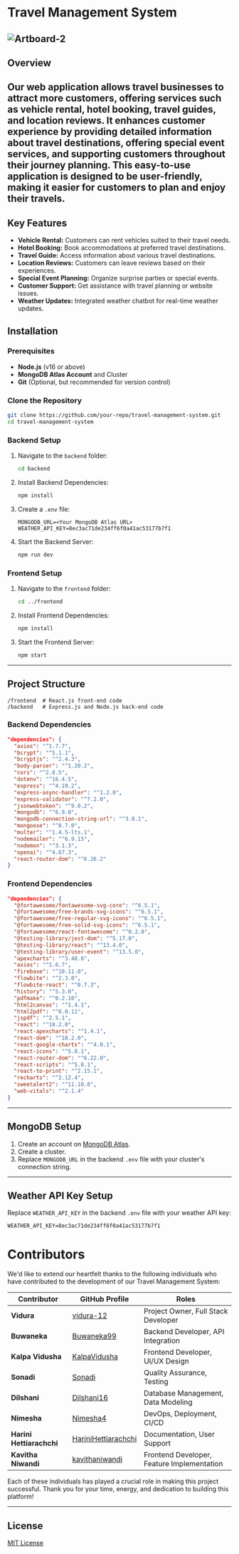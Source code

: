 # Travel Management System

![Artboard-2](https://github.com/user-attachments/assets/4b941c54-f5d8-40ab-9049-a44412c88042)
---
## Overview
Our web application allows travel businesses to attract more customers, offering services such as vehicle rental, hotel booking, travel guides, and location reviews. It enhances customer experience by providing detailed information about travel destinations, offering special event services, and supporting customers throughout their journey planning. This easy-to-use application is designed to be user-friendly, making it easier for customers to plan and enjoy their travels.
---

## Key Features

- **Vehicle Rental:** Customers can rent vehicles suited to their travel needs.
- **Hotel Booking:** Book accommodations at preferred travel destinations.
- **Travel Guide:** Access information about various travel destinations.
- **Location Reviews:** Customers can leave reviews based on their experiences.
- **Special Event Planning:** Organize surprise parties or special events.
- **Customer Support:** Get assistance with travel planning or website issues.
- **Weather Updates:** Integrated weather chatbot for real-time weather updates.

## Installation

### Prerequisites

- **Node.js** (v16 or above)
- **MongoDB Atlas Account** and Cluster
- **Git** (Optional, but recommended for version control)

### Clone the Repository

```bash
git clone https://github.com/your-repo/travel-management-system.git
cd travel-management-system
```

### Backend Setup

1. Navigate to the `backend` folder:
   ```bash
   cd backend
   ```

2. Install Backend Dependencies:
   ```bash
   npm install
   ```

3. Create a `.env` file:
   ```
   MONGODB_URL=<Your MongoDB Atlas URL>
   WEATHER_API_KEY=8ec3ac71de234ff6f0a41ac53177b7f1
   ```

4. Start the Backend Server:
   ```bash
   npm run dev
   ```

### Frontend Setup

1. Navigate to the `frontend` folder:
   ```bash
   cd ../frontend
   ```

2. Install Frontend Dependencies:
   ```bash
   npm install
   ```

3. Start the Frontend Server:
   ```bash
   npm start
   ```

---

## Project Structure

```
/frontend  # React.js front-end code
/backend   # Express.js and Node.js back-end code
```

### Backend Dependencies

```json
"dependencies": {
  "axios": "^1.7.7",
  "bcrypt": "^5.1.1",
  "bcryptjs": "^2.4.3",
  "body-parser": "^1.20.2",
  "cors": "^2.8.5",
  "dotenv": "^16.4.5",
  "express": "^4.19.2",
  "express-async-handler": "^1.2.0",
  "express-validator": "^7.2.0",
  "jsonwebtoken": "^9.0.2",
  "mongodb": "^6.9.0",
  "mongodb-connection-string-url": "^3.0.1",
  "mongoose": "^8.7.0",
  "multer": "^1.4.5-lts.1",
  "nodemailer": "^6.9.15",
  "nodemon": "^3.1.3",
  "openai": "^4.67.3",
  "react-router-dom": "^6.26.2"
}
```

### Frontend Dependencies

```json
"dependencies": {
  "@fortawesome/fontawesome-svg-core": "^6.5.1",
  "@fortawesome/free-brands-svg-icons": "^6.5.1",
  "@fortawesome/free-regular-svg-icons": "^6.5.1",
  "@fortawesome/free-solid-svg-icons": "^6.5.1",
  "@fortawesome/react-fontawesome": "^0.2.0",
  "@testing-library/jest-dom": "^5.17.0",
  "@testing-library/react": "^13.4.0",
  "@testing-library/user-event": "^13.5.0",
  "apexcharts": "^3.48.0",
  "axios": "^1.6.7",
  "firebase": "^10.11.0",
  "flowbite": "^2.3.0",
  "flowbite-react": "^0.7.3",
  "history": "^5.3.0",
  "pdfmake": "^0.2.10",
  "html2canvas": "^1.4.1",
  "html2pdf": "^0.0.11",
  "jspdf": "^2.5.1",
  "react": "^18.2.0",
  "react-apexcharts": "^1.4.1",
  "react-dom": "^18.2.0",
  "react-google-charts": "^4.0.1",
  "react-icons": "^5.0.1",
  "react-router-dom": "^6.22.0",
  "react-scripts": "^5.0.1",
  "react-to-print": "^2.15.1",
  "recharts": "^2.12.4",
  "sweetalert2": "^11.10.8",
  "web-vitals": "^2.1.4"
}
```

---

## MongoDB Setup

1. Create an account on [MongoDB Atlas](https://www.mongodb.com/cloud/atlas).
2. Create a cluster.
3. Replace `MONGODB_URL` in the backend `.env` file with your cluster's connection string.

---

## Weather API Key Setup

Replace `WEATHER_API_KEY` in the backend `.env` file with your weather API key:
```
WEATHER_API_KEY=8ec3ac71de234ff6f0a41ac53177b7f1
```

# Contributors

We'd like to extend our heartfelt thanks to the following individuals who have contributed to the development of our Travel Management System:

| Contributor | GitHub Profile | Roles |
|-------------|----------------|-------|
| **Vidura**  | [vidura-12](https://github.com/vidura-12) | Project Owner, Full Stack Developer |
| **Buwaneka** | [Buwaneka99](https://github.com/Buwaneka99) | Backend Developer, API Integration |
| **Kalpa Vidusha** | [KalpaVidusha](https://github.com/KalpaVidusha) | Frontend Developer, UI/UX Design |
| **Sonadi** | [Sonadi](https://github.com/Sonadi) | Quality Assurance, Testing |
| **Dilshani** | [Dilshani16](https://github.com/Dilshani16) | Database Management, Data Modeling |
| **Nimesha** | [Nimesha4](https://github.com/Nimesha4) | DevOps, Deployment, CI/CD |
| **Harini Hettiarachchi** | [HariniHettiarachchi](https://github.com/HariniHettiarachchi) | Documentation, User Support |
| **Kavitha Niwandi** | [kavithaniwandi](https://github.com/kavithaniwandi) | Frontend Developer, Feature Implementation |

Each of these individuals has played a crucial role in making this project successful. Thank you for your time, energy, and dedication to building this platform!

---

## License

[MIT License](LICENSE)

